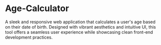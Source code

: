 # Age-Calculator
A sleek and responsive web application that calculates a user's age based on their date of birth. Designed with vibrant aesthetics and intuitive UI, this tool offers a seamless user experience while showcasing clean front-end development practices.
